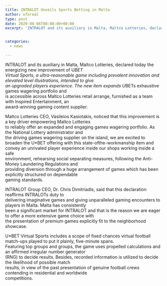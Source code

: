 ```yaml
---
title: INTRALOT Unveils Sports Betting in Malta
author: xforeal 
type: post
date: 2020-08-06T00:00:00+00:00
excerpt: 'INTRALOT and its auxiliary in Malta, Maltco Lotteries, declared today the energizing new improvement of U*BETVirtual Sports, a ultra-practical game including predominant innovation and elevated level illustrations, intended to providean upgraded players experience '


categories:
  - news

---
```

INTRALOT and its auxiliary in Malta, Maltco Lotteries, declared today the energizing new improvement of U*BET  
Virtual Sports, a ultra-reasonable game including prevalent innovation and elevated level illustrations, intended to give  
an upgraded players experience. The new item expands U*BETs exhaustive games wagering portfolio and  
is accessible across Maltco Lotteries retail arrange, furnished as a team with Inspired Entertainment, an  
award-winning gaming content supplier. 

Maltco Lotteries CEO, Vasileios Kasiotakis, noticed that this improvement is a key driver empowering Maltco Lotteries  
to reliably offer an expanded and engaging games wagering portfolio. As the National Lottery administrator and  
the driving games wagering supplier on the island, we are excited to broaden the U*BET offering with this state-ofthe-workmanship item and convey an unrivaled player experience inside our shops working inside a safe  
environment, rehearsing social separating measures, following the Anti-Money Laundering Regulations and  
providing diversion through a huge arrangement of games which has been explicitly structured on dependable  
gaming standards. 

INTRALOT Group CEO, Dr. Chris Dimitriadis, said that this declaration reaffirms INTRALOTs duty to  
delivering imaginative games and giving unparalleled gaming encounters to players in Malta. Malta has consistently  
been a significant market for INTRALOT and that is the reason we are eager to offer a more extensive game choice with  
the presentation of premium games explicitly fit to the neighborhood showcase. 

U*BET Virtual Sports includes a scope of fixed chances virtual football match-ups played to put it plainly, five-minute spans.  
Featuring top groups and groups, the game uses propelled calculations and an affirmed irregular number generator  
(RNG) to decide results. Besides, recorded information is utilized to decide the likelihood of possible match  
results, in view of the past presentation of genuine football crews contending in residential and worldwide  
competitions.